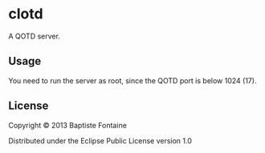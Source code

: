 # clotd

A QOTD server.


## Usage

You need to run the server as root, since the QOTD port is below 1024 (17).

## License

Copyright © 2013 Baptiste Fontaine

Distributed under the Eclipse Public License version 1.0

